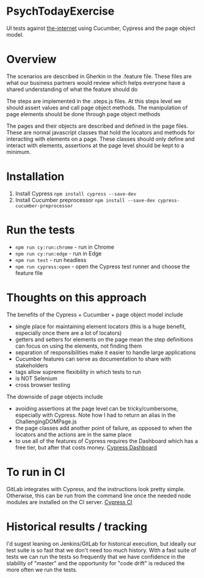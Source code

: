 # PsychTodayExercise
UI tests against [the-internet](http://the-internet.herokuapp.com/) using Cucumber, Cypress and the page object model. 

# Overview
The scenarios are described in Gherkin in the .feature file. These files are what our business partners would review which helps everyone
    have a shared understanding of what the feature should do

The steps are implemented in the .steps.js files. At this steps level we should assert values and call page object methods. The manipulation of page elements should be
    done through page object methods

The pages and their objects are described and defined in the page files. These are normal javascript classes that hold the locators and methods for interacting
    with elements on a page. These classes should only define and interact with elements, assertions at the page level should be kept to a minimum.

# Installation
1. Install Cypress `npm install cypress --save-dev`
2. Install Cucumber preprocessor `npm install --save-dev cypress-cucumber-preprocessor`

# Run the tests
- `npm run cy:run:chrome` - run in Chrome
- `npm run cy:run:edge` - run in Edge
- `npm run test` - run headless
- `npm run cypress:open` - open the Cypress test runner and choose the feature file

# Thoughts on this approach
The benefits of the Cypress + Cucumber + page object model include
* single place for maintaining element locators (this is a huge benefit, especially once there are a lot of locators)
* getters and setters for elements on the page mean the step definitions can focus on using the elements, not finding them
* separation of responsibilities make it easier to handle large applications
* Cucumber features can serve as documentation to share with stakeholders
* tags allow supreme flexibility in which tests to run
* is NOT Selenium
* cross browser testing

The downside of page objects include
* avoiding assertions at the page level can be tricky/cumbersome, especially with Cypress. Note how I had to return an alias in the ChallengingDOMPage.js
* the page classes add another point of failure, as opposed to when the locators and the actions are in the same place
* to use all of the features of Cypress requires the Dashboard which has a free tier, but after that costs money. [Cypress Dashboard](https://docs.cypress.io/guides/dashboard/introduction)

# To run in CI
GitLab integrates with Cypress, and the instructions look pretty simple. Otherwise, this can be run from the command line once the needed node modules are installed on the CI server. [Cypress CI](https://docs.cypress.io/guides/continuous-integration/introduction#Examples)

# Historical results / tracking
I'd sugest leaning on Jenkins/GitLab for historical execution, but ideally our test suite is so fast that we don't need too much history. With a fast suite of tests we can run the tests so frequently that we have confidence in the stability of "master" and the opportunity for "code drift" is reduced the more often we run the tests.
